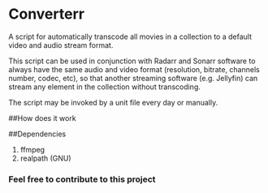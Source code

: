 # Converterr
A script for automatically transcode all movies in a collection to a default video and audio stream format.

This script can be used in conjunction with Radarr and Sonarr software 
to always have the same audio and video format (resolution, bitrate, channels number, codec, etc), 
so that another streaming software (e.g. Jellyfin) can stream any element in the collection without transcoding.

The script may be invoked by a unit file every day or manually.

##How does it work


##Dependencies
1. ffmpeg
2. realpath (GNU)

### Feel free to contribute to this project
